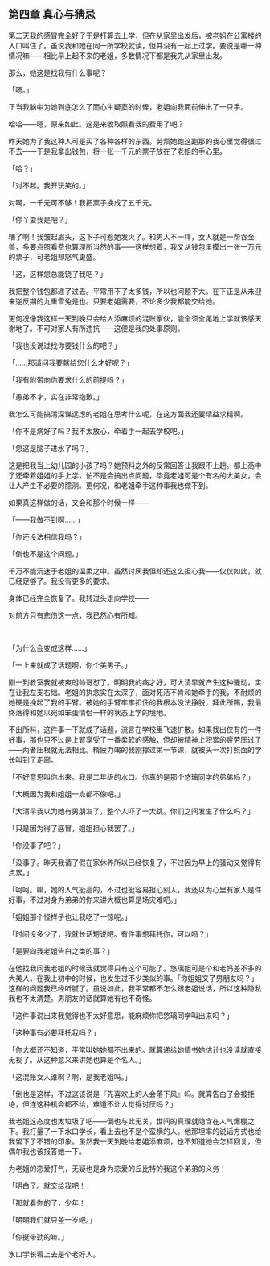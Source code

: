 ## 第四章 真心与猜忌

第二天我的感冒完全好了于是打算去上学，但在从家里出发后，被老姐在公寓楼的入口叫住了。虽说我和她在同一所学校就读，但并没有一起上过学。要说是哪一种情况嘛——相比早上起不来的老姐，多数情况下都是我先从家里出发。

那么，她这是找我有什么事呢？

「嗯。」

正当我脑中为她到底怎么了而心生疑窦的时候，老姐向我面前伸出了一只手。

哈哈——嗯，原来如此。这是来收取照看我的费用了吧？

昨天她为了我这种人可是买了各种各样的东西。劳烦她跑这跑那的我心里觉得很过不去——于是我拿出钱包，将一张一千元的票子放在了老姐的手心里。

「哈？」

「对不起。我开玩笑的。」

对啊，一千元可不够！我把票子换成了五千元。

「你丫耍我是吧？」

糟了啊！我皱起眉头，这下子可惹她发火了。和男人不一样，女人就是一帮吞金兽，多要点照看费也算理所当然的事——这样想着，我又从钱包里摸出一张一万元的票子，可老姐却怒气更盛。

「这，这样您总能饶了我吧？」

我把整个钱包都递了过去。平常用不了太多钱，所以也问题不大。在下正是从未迎来逆反期的九重雪兔是也。只要老姐需要，不论多少我都能交给她。

更何况像我这样一天到晚只会给人添麻烦的混账家伙，能全须全尾地上学就该感天谢地了。不可对家人有所违抗——这便是我的处事原则。

「我也没说过找你要钱什么的吧？」

「……那请问我要献给您什么才好呢？」

「我有附带向你要求什么的前提吗？」

「愚弟不才，实在非常抱歉。」

我怎么可能搞清深谋远虑的老姐在思考什么呢，在这方面我还要精益求精啊。

「你不是病好了吗？我不太放心，牵着手一起去学校吧。」

「您这是脑子进水了吗？」

这是把我当上幼儿园的小孩了吗？她预料之外的反常回答让我跟不上趟。都上高中了还牵着姐姐的手上学，怕不是会搞出点问题，毕竟老姐可是个有名的大美女，会让人产生不必要的臆测。更何况，和老姐牵手这种事我也做不到。

如果真这样做的话，又会和那个时候一样——

「——我做不到啊……」

「你还没法相信我吗？」

「倒也不是这个问题。」

千万不能沉迷于老姐的温柔之中。虽然讨厌我但却还这么担心我——仅仅如此，就已经足够了。我没有更多的要求。

身体已经完全恢复了。我转过头走向学校——

对前方只有悲伤这一点，我已然心有所知。

&emsp;

「为什么会变成这样……」

「一上来就成了话题啊，你个美男子。」

刚一到教室我就被爽朗帅哥怼了。明明我的病才好，可大清早就产生这种骚动，实在让我左支右绌。老姐的执念实在太深了，面对死活不肯和她牵手的我，不耐烦的她硬是挽起了我的手臂。被她的手臂牢牢扣住的我根本没法挣脱，拜此所赐，我最终落得和她以宛如笨蛋情侣一样的状态上学的境地。

不出所料，这件事一下就成了话题，流言在学校里飞速扩散。如果找出仅有的一件好事，那也只不过是上臂享受了一番柔软的感触，但却被精神上积累的疲劳压过了——两者压根就无法相比。精疲力竭的我刚撑过第一节课，就被头一次打照面的学长叫到了走廊。

「不好意思叫你出来。我是二年级的水口。你真的是那个悠璃同学的弟弟吗？」

「大概因为我和姐姐一点都不像吧。」

「大清早我以为她有男朋友了，整个人吓了一大跳。你们之间发生了什么吗？」

「只是因为得了感冒，姐姐担心我罢了。」

「你没事了吧？」

「没事了。昨天我请了假在家休养所以已经恢复了，不过因为早上的骚动又觉得有点累。」

「呵呵。嘛，她的人气挺高的，不过也挺容易担心别人。我还以为心里有家人是件好事，不过对身为弟弟的你来讲大概也算是场灾难吧。」

「姐姐那个怪样子也让我吃了一惊呢。」

「时间没多少了，我就长话短说吧。有件事想拜托你，可以吗？」

「是要向我老姐告白之类的事？」

在他找我问我老姐的时候我就觉得只有这个可能了。悠璃姐可是个和老妈差不多的大美人，在我上初中的时候，也发生过不少类似的事。「你姐姐交了男朋友吗？」这样的问题我已经听腻了。虽说如此，我平常都不怎么跟老姐说话，所以这种隐私我也不太清楚。男朋友的话就算她有也不奇怪。

「这件事说出来我觉得也不太好意思，能麻烦你把悠璃同学叫出来吗？」

「这种事有必要拜托我吗？」

「你大概还不知道，平常叫她她都不出来的。就算递给她情书她估计也没读就直接无视了。从这种意义来讲她也算是个名人。」

「这混账女人谁啊？啊，是我老姐吗。」

「倒也是这样，不过这该说是『先喜欢上的人会落下风』吗。就算告白了会被拒绝，但连这种机会都不给，难道不让人觉得讨厌吗？」

我老姐这态度也太垃圾了吧——倒也与此无关，世间的真理就隐含在人气爆棚之下。我打量了一下水口学长，看上去也不是个蛮横的人。他那坦率的说话方式也给我留下了不错的印象。虽然我一天到晚给老姐添麻烦，也不知道她会怎样回复，但偶尔我也该报答她一下。

为老姐的恋爱打气，无疑也是身为恋爱的丘比特的我这个弟弟的义务！

「明白了。就交给我吧！」

「那就看你的了，少年！」

「明明我们就只差一岁吧。」

「你挺带劲的嘛。」

水口学长看上去是个老好人。

&emsp;

